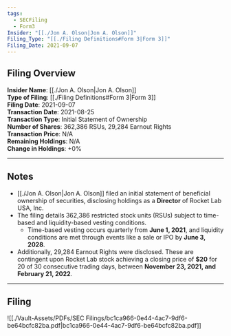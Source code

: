 ```yaml
---
tags:
  - SECFiling
  - Form3
Insider: "[[./Jon A. Olson|Jon A. Olson]]"
Filing_Type: "[[./Filing Definitions#Form 3|Form 3]]"
Filing_Date: 2021-09-07
---
```


## Filing Overview

**Insider Name**: [[./Jon A. Olson|Jon A. Olson]]  
**Type of Filing**: [[./Filing Definitions#Form 3|Form 3]]  
**Filing Date**: 2021-09-07  
**Transaction Date**: 2021-08-25  
**Transaction Type**: Initial Statement of Ownership  
**Number of Shares**: 362,386 RSUs, 29,284 Earnout Rights  
**Transaction Price**: N/A  
**Remaining Holdings**: N/A  
**Change in Holdings**: +0%  

---

## Notes

- [[./Jon A. Olson|Jon A. Olson]] filed an initial statement of beneficial ownership of securities, disclosing holdings as a **Director** of Rocket Lab USA, Inc.
- The filing details 362,386 restricted stock units (RSUs) subject to time-based and liquidity-based vesting conditions. 
  - Time-based vesting occurs quarterly from **June 1, 2021**, and liquidity conditions are met through events like a sale or IPO by **June 3, 2028**.
- Additionally, 29,284 Earnout Rights were disclosed. These are contingent upon Rocket Lab stock achieving a closing price of **$20** for 20 of 30 consecutive trading days, between **November 23, 2021, and February 21, 2022**.

---

## Filing

![[./Vault-Assets/PDFs/SEC Filings/bc1ca966-0e44-4ac7-9df6-be64bcfc82ba.pdf|bc1ca966-0e44-4ac7-9df6-be64bcfc82ba.pdf]]
